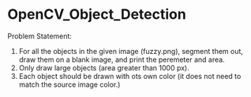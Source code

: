 # OpenCV_Object_Detection
Problem Statement:
1. For all the objects in the given image (fuzzy.png), segment them out, draw them on a blank image, and print the peremeter and area.
2. Only draw large objects (area greater than 1000 px).
2. Each object should be drawn with ots own color (it does not need to match the source image color.)
